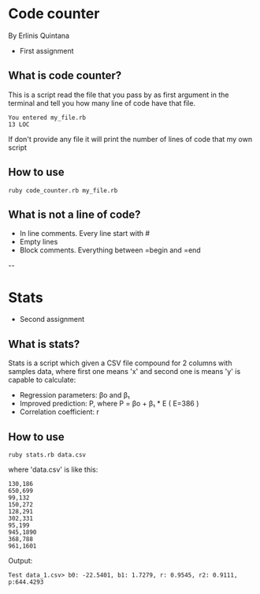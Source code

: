 Code counter
====
By Erlinis Quintana 

- First assignment

What is code counter?
--
This is a script read the file that you pass by as first argument in the terminal and tell you how many line of code have that file.

	You entered my_file.rb
	13 LOC

 If don't provide any file it will print the number of lines of code that my own script

How to use
--
	ruby code_counter.rb my_file.rb

What is not a line of code?
--
- In line comments. Every line  start with #
- Empty lines
- Block comments. Everything between =begin and =end

--


Stats
==
- Second assignment

What is stats?
-
Stats is a script which given a CSV file compound for 2 columns with samples data, where first one means 'x' and second one is means 'y' is capable to calculate:
- Regression parameters: βo and β₁
- Improved prediction: P,  where P = βo + β₁ * E ( E=386 )
- Correlation coefficient: r

How to use
--
	ruby stats.rb data.csv

where 'data.csv' is like this:

	130,186
	650,699
	99,132
	150,272
	128,291
	302,331
	95,199
	945,1890
	368,788
	961,1601

Output:

	Test data_1.csv> b0: -22.5401, b1: 1.7279, r: 0.9545, r2: 0.9111, p:644.4293



